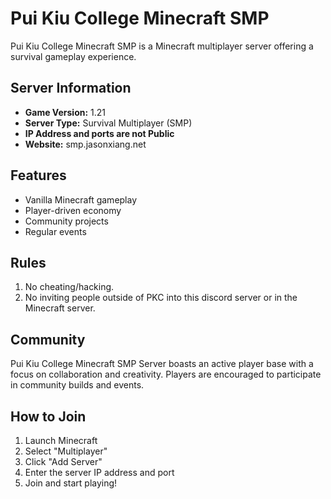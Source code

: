 # Pui Kiu College Minecraft SMP

Pui Kiu College Minecraft SMP is a Minecraft multiplayer server offering a survival gameplay experience. 

## Server Information

- **Game Version:** 1.21
- **Server Type:** Survival Multiplayer (SMP)
- **IP Address and ports are not Public**
- **Website:** smp.jasonxiang.net
## Features

- Vanilla Minecraft gameplay
- Player-driven economy
- Community projects
- Regular events

## Rules

1. No cheating/hacking.
2. No inviting people outside of PKC into this discord server or in the Minecraft server.

## Community

Pui Kiu College Minecraft SMP Server boasts an active player base with a focus on collaboration and creativity. Players are encouraged to participate in community builds and events.

## How to Join

1. Launch Minecraft
2. Select "Multiplayer"
3. Click "Add Server"
4. Enter the server IP address and port
5. Join and start playing!

